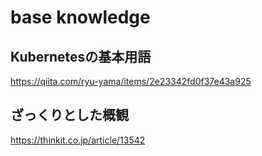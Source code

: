 # base knowledge
## Kubernetesの基本用語
https://qiita.com/ryu-yama/items/2e23342fd0f37e43a925

## ざっくりとした概観
https://thinkit.co.jp/article/13542